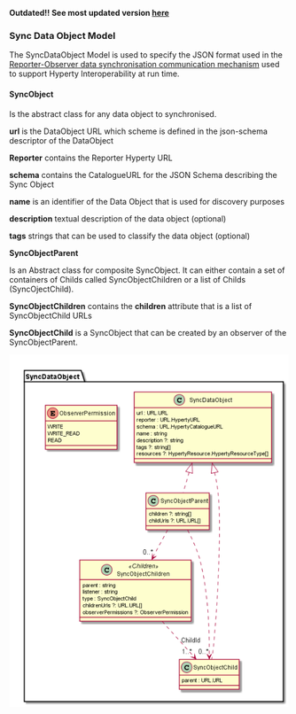 **Outdated!! See most updated version [here](../../core/data-synch)**


### Sync Data Object Model

The SyncDataObject Model is used to specify the JSON format used in the [Reporter-Observer data synchronisation communication mechanism](../../manuals/p2p-data-sync.md) used to support Hyperty Interoperability at run time.

#### SyncObject

Is the abstract class for any data object to synchronised.

**url** is the DataObject URL which scheme is defined in the json-schema descriptor of the DataObject

**Reporter** contains the Reporter Hyperty URL

**schema** contains the CatalogueURL for the JSON Schema describing the Sync Object

**name** is an identifier of the Data Object that is used for discovery purposes

**description** textual description of the data object (optional)

**tags** strings that can be used to classify the data object (optional)

**SyncObjectParent**

Is an Abstract class for composite SyncObject. It can either contain a set of containers of Childs called  SyncObjectChildren or a list of Childs (SyncOjectChild).



**SyncObjectChildren** contains the **children** attribute that is a list of SyncObjectChild URLs

**SyncObjectChild** is a SyncObject that can be created by an observer of the SyncObjectParent.



![Sync Data Object Model](SyncDataObject.png)
